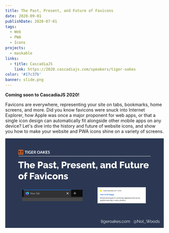```yaml
---
title: The Past, Present, and Future of Favicons
date: 2020-09-01
publishDate: 2020-07-01
tags:
  - Web
  - PWA
  - Icons
projects:
  - maskable
links:
  - title: CascadiaJS
    link: https://2020.cascadiajs.com/speakers/tiger-oakes
color: '#17c37b'
banner: slide.png
---
```


**Coming soon to CascadiaJS 2020!**

Favicons are everywhere, representing your site on tabs, bookmarks, home screens, and more. Did you know favicons were snuck into Internet Explorer, how Apple was once a major proponent for web apps, or that a single icon design can automatically fit alongside other mobile apps on any device? Let's dive into the history and future of website icons, and show you how to make your website and PWA icons shine on a variety of screens.

![](slide.png)
